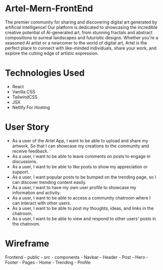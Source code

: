 # Artel-Mern-FrontEnd
The premier community for sharing and discovering digital art generated by artificial intelligence! Our platform is dedicated to showcasing the incredible creative potential of AI-generated art, from stunning fractals and abstract compositions to surreal landscapes and futuristic designs. Whether you're a seasoned AI artist or a newcomer to the world of digital art, Artel is the perfect place to connect with like-minded individuals, share your work, and explore the cutting edge of artistic expression.
# Technologies Used
- React
- Vanilla CSS
- TailwindCSS
- JSX
- Netlify For Hosting
# User Story
- As a user of the Artel App,
I want to be able to upload and share my artwork, So that I can showcase my creations to the community and receive feedback.
- As a user, I want to be able to leave comments on posts to engage in discussions.
- As a user, I want to be able to like posts to show my appreciation or support.
- As a user, I want popular posts to be bumped on the trending page, so I can discover trending content easily.
- As a user, I want to have my own user profile to showcase my information and activity.
- As a user, I want to be able to access a community chatroom where I can interact with other users.
- As a user, I want to be able to post my thoughts, ideas, and links in the chatroom.
- As a user, I want to be able to view and respond to other users' posts in the chatroom.
# Wireframe
Frontend
    - public
    - src
    - components
        - Navbar
        - Header
        - Post
        - Hero
        - Footer
    - Pages
        - Home
        - Trending
        - Profile
